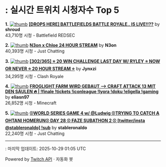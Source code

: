 # : 실시간 트위치 시청자수 Top 5

**1.** [![thumb](https://static-cdn.jtvnw.net/previews-ttv/live_user_shroud-320x180.jpg)](https://twitch.tv/shroud)
**[[DROPS HERE] BATTLEFIELDS BATTLE ROYALE.. IS LIVE!!??](https://twitch.tv/shroud)** by **shroud**<br>43,710명 시청  - Battlefield REDSEC

**2.** [![thumb](https://static-cdn.jtvnw.net/previews-ttv/live_user_n3on-320x180.jpg)](https://twitch.tv/N3on)
**[N3on x Chloe 24 HOUR STREAM](https://twitch.tv/N3on)** by **N3on**<br>40,393명 시청  - Just Chatting

**3.** [![thumb](https://static-cdn.jtvnw.net/previews-ttv/live_user_jynxzi-320x180.jpg)](https://twitch.tv/Jynxzi)
**[[302/365] ⭐️ 20 WIN CHALLENGE LAST DAY W/ RYLEY ⭐️ NOW OR NEVER ⭐️ 20 HOUR STREAM ⭐️](https://twitch.tv/Jynxzi)** by **Jynxzi**<br>34,295명 시청  - Clash Royale

**4.** [![thumb](https://static-cdn.jtvnw.net/previews-ttv/live_user_eliasn97-320x180.jpg)](https://twitch.tv/eliasn97)
**[FROGLIGHT FARM WIRD GEBAUT --> CRAFT ATTACK 13 MIT DEN SÄULEN 🔥 | !finale !tickets !iconleague !lyora !doku !eligella !gaming](https://twitch.tv/eliasn97)** by **eliasn97**<br>26,852명 시청  - Minecraft

**5.** [![thumb](https://static-cdn.jtvnw.net/previews-ttv/live_user_stableronaldo-320x180.jpg)](https://twitch.tv/stableronaldo)
**[⚾WORLD SERIES GAME 4 w/ @Ludwig ⚾TRYING TO CATCH A OHTANI HOMERUN⚾ DAY 28 ⚾ FAZE SUBATHON 2 ⚾ [twitter/insta @stableronaldo] !sub](https://twitch.tv/stableronaldo)** by **stableronaldo**<br>22,240명 시청  - Just Chatting


---
: 마지막 업데이트: 2025-10-29 01:05 UTC

Powered by [Twitch API](https://dev.twitch.tv/docs/api/reference) · 자동화 봇